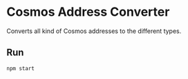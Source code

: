 # Cosmos Address Converter

Converts all kind of Cosmos addresses to the different types.

## Run

```sh
npm start
```
